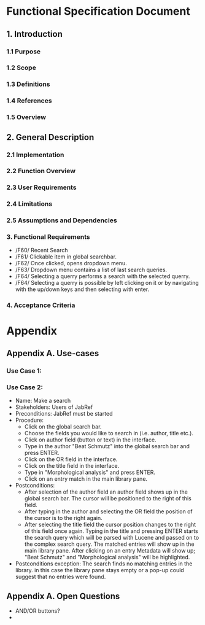 # Functional Specification Document

## 1. Introduction

### 1.1 Purpose
<!-- Beschreibt den Zweck und den Leserkreis der Spezifikation. -->


### 1.2 Scope
<!-- Gibt an, wo die Software eingesetzt werden soll und welche wesentlichen Funktionen es haben wird. Wo sinnvoll, sollte auch definiert werden, was die Software nicht leisten wird.
Beschreibt die mit der Software verfolgten Ziele. -->


### 1.3 Definitions
<!-- Dokumentiert alle verwendeten Fachbegriffe und Abkürzungen. Alternativ können Sie auch ein separates Glossar nutzen. -->


### 1.4 References
<!-- Verzeichnet alle Dokumente, auf die in der Spezifikation verwiesen wird. -->


### 1.5 Overview
<!-- Beschreibt, wie der Rest der Spezifikation aufgebaut ist, insbesondere, wie Kapitel 3 strukturiert ist. -->


## 2. General Description

### 2.1 Implementation
<!-- Beschreibt, wie das System in seine Umgebung eingebettet ist und wie die Software mit den umgebenden Komponenten und Systemen zusammenspielt. Dazu werden die Schnittstellen, Kommunikationsprotokolle etc. definiert. -->


### 2.2 Function Overview
<!-- Skizziert die wichtigsten Funktionen -->


### 2.3 User Requirements
<!-- Charakterisiert die Benutzergruppen und die Voraussetzungen die diese jeweils mitbringen (Ausbildung, Know-how, Sprache) -->


### 2.4 Limitations
<!-- Dokumentiert Einschränkungen, die die Freiheit der Entwicklung reduzieren (Basis-Software, Ziel-Hardware, Gesetzliche Grundlagen, ...) -->


### 2.5 Assumptions and Dependencies
<!-- Nennt explizit die Annahmen und externen Voraussetzungen, von denen bei der Spezifikation ausgegangen wurde. -->


### 3. Functional Requirements
<!-- Beschreibt die Anforderung i so genau, dass bei der Verwendung der Spezifikation (im Entwurf usw.) keine Rückfragen dazu notwendig sind.
Identifizieren Sie jede Funktionale Anforderung mit einer Nummer, so dass diese Nachverfolgbar sind. Zusammengehörende Funktionale Anforderungen können durch geeignete Nummerierung angezeigt werden.
Zur Spezifikation der Software sollen Sprachschablonen benutzt werden.
* /F10/ Funktion 1 des Systems
* /F11/ Weitere Detaillierung Funkion 1
* /F20/ Funktion 2 des Systems
Die Funktionalen Anforderungen sollen mithilfe von Use-cases erhoben werden. Die Use-cases sollen in Anhang A detailliert beschrieben werden. -->

- /F60/ Recent Search
- /F61/ Clickable item in global searchbar.
- /F62/ Once clicked, opens dropdown menu.
- /F63/ Dropdown menu contains a list of last search queries.
- /F64/ Selecting a querry performs a search with the selected querry.
- /F64/ Selecting a querry is possible by left clicking on it or by navigating with the up/down keys and then selecting with enter.


### 4. Acceptance Criteria
<!-- Beschreiben Sie hier, wie die Anforderungen bei der Abnahme auf ihre Realisierung überprüft werden können.
Definieren Sie hier mindestens ein Abnahmekriterium
* /A10/ Abnahmekriterium 1
* /A20/ Abnahmekriterium 2 -->
  

# Appendix

## Appendix A. Use-cases
<!-- An dieser Stelle können detaillierte Use-cases angegeben werden
[Diagram](../../slides/images/use-case.png) -->

### Use Case 1:
<!-- * Name: *Name des Use-cases*
* Akteure: *Akteur1, Akteur2, ...*
* Vorbedingungen: *Was muss vor Beginn des Ablaufs gelten*
* Standardablauf
    * Schritt 1
    * Schritt 2
* Nachbedingungen Erfolg: *Was muss nach dem Ende des erfolgreichen Ablaufs gelten*
* Nachbedingung Sonderfall: *Was gilt nach dem Ende, wenn der Ablauf fehlgeschlagen ist* -->

### Use Case 2:
* Name: Make a search
* Stakeholders: Users of JabRef
* Preconditions: JabRef must be started
* Procedure:
  * Click on the global search bar.
  * Choose the fields you would like to search in (i.e. author, title etc.).
  * Click on author field (button or text) in the interface.
  * Type in the author "Beat Schmutz" into the global search bar and press ENTER.
  * Click on the OR field in the interface.
  * Click on the title field in the interface.
  * Type in "Morphological analysis" and press ENTER.
  * Click on an entry match in the main library pane.
* Postconditions: 
  * After selection of the author field an author field shows up in the global search bar. The cursor will be positioned to the right of this field. 
  * After typing in the author and selecting the OR field the position of the cursor is to the right again. 
  * After selecting the title field the cursor position changes to the right of this field once again. Typing in the title and pressing ENTER starts the search query which will be parsed with Lucene and passed on to the complex search query. The matched entries will show up in the main library pane. After clicking on an entry Metadata will show up; "Beat Schmutz" and "Morphological analysis" will be highlighted. 
* Postconditions exception: The search finds no matching entries in the library. in this case the library pane stays empty or a pop-up could suggest that no entries were found.

## Appendix A. Open Questions
- AND/OR buttons?
- 